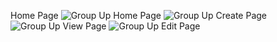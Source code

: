 Home Page
![Group Up Home Page](https://i.imgur.com/DeHom8B.png)
![Group Up Create Page](https://i.imgur.com/AxZCPMt.png)
![Group Up View Page](https://i.imgur.com/1XWUcOs.png)
![Group Up Edit Page](https://i.imgur.com/tab6HQA.png)

